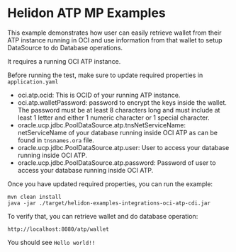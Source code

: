 # Helidon ATP MP Examples

This example demonstrates how user can easily retrieve wallet from their ATP instance running in OCI and use information from that wallet to setup DataSource to do Database operations.

It requires a running OCI ATP instance. 

Before running the test, make sure to update required properties in `application.yaml`

- oci.atp.ocid: This is OCID of your running ATP instance.
- oci.atp.walletPassword: password to encrypt the keys inside the wallet. The password must be at least 8 characters long and must include at least 1 letter and either 1 numeric character or 1 special character.
- oracle.ucp.jdbc.PoolDataSource.atp.tnsNetServiceName: netServiceName of your database running inside OCI ATP as can be found in `tnsnames.ora` file.
- oracle.ucp.jdbc.PoolDataSource.atp.user: User to access your database running inside OCI ATP.
- oracle.ucp.jdbc.PoolDataSource.atp.password: Password of user to access your database running inside OCI ATP.

Once you have updated required properties, you can run the example:

```shell
mvn clean install
java -jar ./target/helidon-examples-integrations-oci-atp-cdi.jar
```  

To verify that, you can retrieve wallet and do database operation:

```text
http://localhost:8080/atp/wallet
```

You should see `Hello world!!`